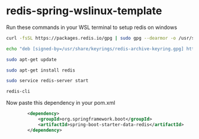 # redis-spring-wslinux-template

Run these commands in your WSL terminal to setup redis on windows

```bash
curl -fsSL https://packages.redis.io/gpg | sudo gpg --dearmor -o /usr/share/keyrings/redis-archive-keyring.gpg
```
```bash
echo "deb [signed-by=/usr/share/keyrings/redis-archive-keyring.gpg] https://packages.redis.io/deb $(lsb_release -cs) main" | sudo tee /etc/apt/sources.list.d/redis.list
```

```bash
sudo apt-get update
```

```bash
sudo apt-get install redis
```

```bash
sudo service redis-server start
```
```bash
redis-cli
```


Now paste this dependency in your pom.xml

```xml
		<dependency>
			<groupId>org.springframework.boot</groupId>
			<artifactId>spring-boot-starter-data-redis</artifactId>
		</dependency>
```

